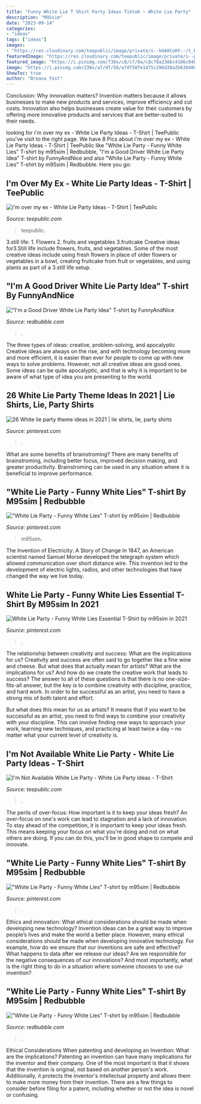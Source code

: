 ```yaml
---
title: "Funny White Lie T Shirt Party Ideas Tiktok ~ White Lie Party"
description: "M95sim"
date: "2023-09-14"
categories:
- "ideas"
tags: ["ideas"]
images:
- "https://res.cloudinary.com/teepublic/image/private/s--kHA8CoHY--/t_Preview/t_watermark_lock/b_rgb:191919,c_lpad,f_jpg,h_630,q_90,w_1200/v1607213640/production/designs/16947838_0.jpg"
featuredImage: "https://res.cloudinary.com/teepublic/image/private/s--pb9n3CHT--/t_Preview/b_rgb:ffffff,c_lpad,f_jpg,h_630,q_90,w_1200/v1609874602/production/designs/18223516_0.jpg"
featured_image: "https://i.pinimg.com/736x/c8/c7/8a/c8c78a238bc4106c04bc313816a10319.jpg"
image: "https://i.pinimg.com/236x/a7/df/58/a7df58fe1475c296d38a2b636488c596.jpg?nii=t"
ShowToc: true
author: "Breana Yost"
---
```



Conclusion: Why innovation matters?
Invention matters because it allows businesses to make new products and services, improve efficiency and cut costs. Innovation also helps businesses create value for their customers by offering more innovative products and services that are better-suited to their needs.

	

		
looking for i&#039;m over my ex - White Lie Party Ideas - T-Shirt | TeePublic you've visit to the right page. We have 8 Pics about i&#039;m over my ex - White Lie Party Ideas - T-Shirt | TeePublic like &quot;White Lie Party - Funny White Lies&quot; T-shirt by m95sim | Redbubble, &quot;I&#039;m a Good Driver White Lie Party Idea&quot; T-shirt by FunnyAndNice and also &quot;White Lie Party - Funny White Lies&quot; T-shirt by m95sim | Redbubble. Here you go:
		
    
## I&#039;m Over My Ex - White Lie Party Ideas - T-Shirt | TeePublic

<img loading=lazy src="https://res.cloudinary.com/teepublic/image/private/s--kHA8CoHY--/t_Preview/t_watermark_lock/b_rgb:191919,c_lpad,f_jpg,h_630,q_90,w_1200/v1607213640/production/designs/16947838_0.jpg" onerror="this.onerror=null;this.src='https://tse4.mm.bing.net/th?id=OIP.IMYB0plnfRCECIAhkGy5GgHaD4&amp;pid=15.1';" alt="i&#039;m over my ex - White Lie Party Ideas - T-Shirt | TeePublic">

_Source: teepublic.com_

>teepublic. 

	

3.still life: 1. Flowers 2. fruits and vegetables 3.fruitcake
Creative ideas for3.Still life include flowers, fruits, and vegetables. Some of the most creative ideas include using fresh flowers in place of older flowers or vegetables in a bowl, creating fruitcake from fruit or vegetables, and using plants as part of a 3.still life setup.

    
## &quot;I&#039;m A Good Driver White Lie Party Idea&quot; T-shirt By FunnyAndNice

<img loading=lazy src="https://ih1.redbubble.net/image.1669614326.8705/ssrco,slim_fit_t_shirt,womens,fafafa:ca443f4786,front,tall_three_quarter,750x1000.jpg" onerror="this.onerror=null;this.src='https://tse4.mm.bing.net/th?id=OIP.CApnusnf0xpliPGUFyFwgQHaJ4&amp;pid=15.1';" alt="&quot;I&#039;m a Good Driver White Lie Party Idea&quot; T-shirt by FunnyAndNice">

_Source: redbubble.com_

>. 

	

The three types of ideas: creative, problem-solving, and apocalyptic
Creative ideas are always on the rise, and with technology becoming more and more efficient, it is easier than ever for people to come up with new ways to solve problems. However, not all creative ideas are good ones. Some ideas can be quite apocalyptic, and that is why it is important to be aware of what type of idea you are presenting to the world.

    
## 26 White Lie Party Theme Ideas In 2021 | Lie Shirts, Lie, Party Shirts

<img loading=lazy src="https://i.pinimg.com/236x/94/3e/55/943e55c7a6e246cde51397b8fa836dbd.jpg" onerror="this.onerror=null;this.src='https://tse4.mm.bing.net/th?id=OIP.Yu8KBWUtJtOZp-jiYnvxDAAAAA&amp;pid=15.1';" alt="26 White lie party theme ideas in 2021 | lie shirts, lie, party shirts">

_Source: pinterest.com_

>. 

	

What are some benefits of brainstroming?
There are many benefits of brainstroming, including better focus, improved decision making, and greater productivity. Brainstroming can be used in any situation where it is beneficial to improve performance.

    
## &quot;White Lie Party - Funny White Lies&quot; T-shirt By M95sim | Redbubble

<img loading=lazy src="https://i.pinimg.com/736x/9e/71/6a/9e716a158d00f0d3d7965b5a57a38337.jpg" onerror="this.onerror=null;this.src='https://tse1.mm.bing.net/th?id=OIP.MkVxUEchAD_ED37g5zlCKgHaJ3&amp;pid=15.1';" alt="&quot;White Lie Party - Funny White Lies&quot; T-shirt by m95sim | Redbubble">

_Source: pinterest.com_

>m95sim. 

	

The Invention of Electricity: A Story of Change
In 1847, an American scientist named Samuel Morse developed the telegraph system which allowed communication over short distance wire. This invention led to the development of electric lights, radios, and other technologies that have changed the way we live today.

    
## White Lie Party - Funny White Lies Essential T-Shirt By M95sim In 2021

<img loading=lazy src="https://i.pinimg.com/736x/c8/c7/8a/c8c78a238bc4106c04bc313816a10319.jpg" onerror="this.onerror=null;this.src='https://tse2.mm.bing.net/th?id=OIP.dVfqRsbV6uHberpZA9beigHaJ3&amp;pid=15.1';" alt="White Lie Party - Funny White Lies Essential T-Shirt by m95sim in 2021">

_Source: pinterest.com_

>. 

	

The relationship between creativity and success: What are the implications for us?
Creativity and success are often said to go together like a fine wine and cheese. But what does that actually mean for artists? What are the implications for us? And how do we create the creative work that leads to success?
The answer to all of these questions is that there is no one-size-fits-all answer, but the key is to combine creativity with discipline, practice, and hard work. In order to be successful as an artist, you need to have a strong mix of both talent and effort.

But what does this mean for us as artists? It means that if you want to be successful as an artist, you need to find ways to combine your creativity with your discipline. This can involve finding new ways to approach your work, learning new techniques, and practicing at least twice a day – no matter what your current level of creativity is.

    
## I&#039;m Not Available White Lie Party - White Lie Party Ideas - T-Shirt

<img loading=lazy src="https://res.cloudinary.com/teepublic/image/private/s--pb9n3CHT--/t_Preview/b_rgb:ffffff,c_lpad,f_jpg,h_630,q_90,w_1200/v1609874602/production/designs/18223516_0.jpg" onerror="this.onerror=null;this.src='https://tse4.mm.bing.net/th?id=OIP.av3HUF8J5ZdmhpeNjrA0vAHaD4&amp;pid=15.1';" alt="I&#039;m Not Available White Lie Party - White Lie Party Ideas - T-Shirt">

_Source: teepublic.com_

>. 

	

The perils of over-focus: How important is it to keep your ideas fresh?
An over-focus on one's work can lead to stagnation and a lack of innovation. To stay ahead of the competition, it is important to keep your ideas fresh. This means keeping your focus on what you're doing and not on what others are doing. If you can do this, you'll be in good shape to compete and innovate.

    
## &quot;White Lie Party - Funny White Lies&quot; T-shirt By M95sim | Redbubble

<img loading=lazy src="https://i.pinimg.com/236x/a7/df/58/a7df58fe1475c296d38a2b636488c596.jpg?nii=t" onerror="this.onerror=null;this.src='https://tse1.mm.bing.net/th?id=OIP.u-Npevz1EdvUs40DjnuYewAAAA&amp;pid=15.1';" alt="&quot;White Lie Party - Funny White Lies&quot; T-shirt by m95sim | Redbubble">

_Source: pinterest.com_

>. 

	

Ethics and innovation: What ethical considerations should be made when developing new technology?
Invention ideas can be a great way to improve people’s lives and make the world a better place. However, many ethical considerations should be made when developing innovative technology. For example, how do we ensure that our inventions are safe and effective? What happens to data after we release our ideas? Are we responsible for the negative consequences of our innovations? And most importantly, what is the right thing to do in a situation where someone chooses to use our invention?

    
## &quot;White Lie Party - Funny White Lies&quot; T-shirt By M95sim | Redbubble

<img loading=lazy src="https://ih1.redbubble.net/image.1595190803.0545/ssrco,slim_fit_t_shirt,mens,fafafa:ca443f4786,front,square_product,600x600.jpg" onerror="this.onerror=null;this.src='https://tse1.mm.bing.net/th?id=OIP.dVRqHbg6I6joPUUVluV7sQHaHa&amp;pid=15.1';" alt="&quot;White Lie Party - Funny White Lies&quot; T-shirt by m95sim | Redbubble">

_Source: redbubble.com_

>. 

	

Ethical Considerations When patenting and developing an Invention: What are the implications?
Patenting an invention can have many implications for the inventor and their company. One of the most important is that it shows that the invention is original, not based on another person's work. Additionally, it protects the inventor's intellectual property and allows them to make more money from their invention. There are a few things to consider before filing for a patent, including whether or not the idea is novel or confusing.

